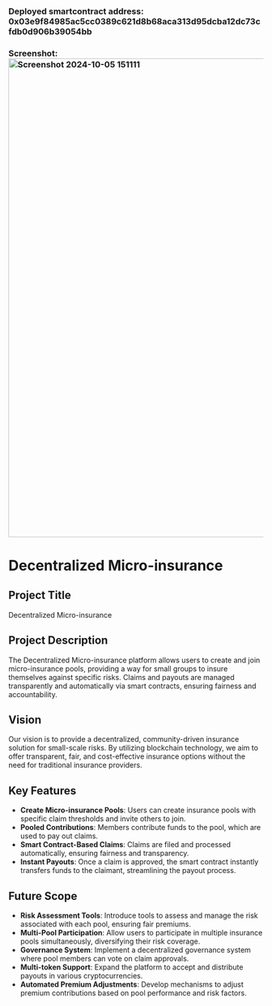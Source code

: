 ### Deployed smartcontract address: 0x03e9f84985ac5cc0389c621d8b68aca313d95dcba12dc73cfdb0d906b39054bb

### Screenshot: <img width="945" alt="Screenshot 2024-10-05 151111" src="https://github.com/user-attachments/assets/08fd729a-009a-40b4-b285-012dd04eb676">


# Decentralized Micro-insurance

## Project Title
Decentralized Micro-insurance

## Project Description
The Decentralized Micro-insurance platform allows users to create and join micro-insurance pools, providing a way for small groups to insure themselves against specific risks. Claims and payouts are managed transparently and automatically via smart contracts, ensuring fairness and accountability.

## Vision
Our vision is to provide a decentralized, community-driven insurance solution for small-scale risks. By utilizing blockchain technology, we aim to offer transparent, fair, and cost-effective insurance options without the need for traditional insurance providers.

## Key Features
- **Create Micro-insurance Pools**: Users can create insurance pools with specific claim thresholds and invite others to join.
- **Pooled Contributions**: Members contribute funds to the pool, which are used to pay out claims.
- **Smart Contract-Based Claims**: Claims are filed and processed automatically, ensuring fairness and transparency.
- **Instant Payouts**: Once a claim is approved, the smart contract instantly transfers funds to the claimant, streamlining the payout process.

## Future Scope
- **Risk Assessment Tools**: Introduce tools to assess and manage the risk associated with each pool, ensuring fair premiums.
- **Multi-Pool Participation**: Allow users to participate in multiple insurance pools simultaneously, diversifying their risk coverage.
- **Governance System**: Implement a decentralized governance system where pool members can vote on claim approvals.
- **Multi-token Support**: Expand the platform to accept and distribute payouts in various cryptocurrencies.
- **Automated Premium Adjustments**: Develop mechanisms to adjust premium contributions based on pool performance and risk factors.

